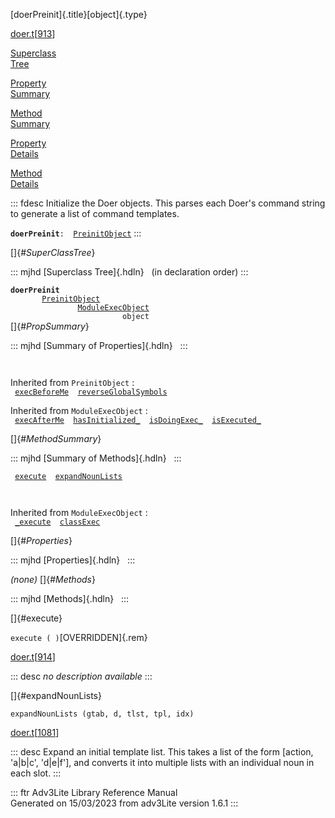 [doerPreinit]{.title}[object]{.type}

[doer.t](../file/doer.t.html)\[[913](../source/doer.t.html#913)\]

[Superclass\
Tree](#_SuperClassTree_)

[Property\
Summary](#_PropSummary_)

[Method\
Summary](#_MethodSummary_)

[Property\
Details](#_Properties_)

[Method\
Details](#_Methods_)

::: fdesc
Initialize the Doer objects. This parses each Doer\'s command string to
generate a list of command templates.

**`doerPreinit`**` :   `[`PreinitObject`](../object/PreinitObject.html)
:::

[]{#_SuperClassTree_}

::: mjhd
[Superclass Tree]{.hdln}   (in declaration order)
:::

**`doerPreinit`**\
`         `[`PreinitObject`](../object/PreinitObject.html)\
`                 `[`ModuleExecObject`](../object/ModuleExecObject.html)\
`                         object`\
[]{#_PropSummary_}

::: mjhd
[Summary of Properties]{.hdln}  
:::

` `

Inherited from `PreinitObject` :\
` `[`execBeforeMe`](../object/PreinitObject.html#execBeforeMe)`  `[`reverseGlobalSymbols`](../object/PreinitObject.html#reverseGlobalSymbols)`  `

Inherited from `ModuleExecObject` :\
` `[`execAfterMe`](../object/ModuleExecObject.html#execAfterMe)`  `[`hasInitialized_`](../object/ModuleExecObject.html#hasInitialized_)`  `[`isDoingExec_`](../object/ModuleExecObject.html#isDoingExec_)`  `[`isExecuted_`](../object/ModuleExecObject.html#isExecuted_)`  `

[]{#_MethodSummary_}

::: mjhd
[Summary of Methods]{.hdln}  
:::

` `[`execute`](#execute)`  `[`expandNounLists`](#expandNounLists)`  `

` `

Inherited from `ModuleExecObject` :\
` `[`_execute`](../object/ModuleExecObject.html#_execute)`  `[`classExec`](../object/ModuleExecObject.html#classExec)`  `

[]{#_Properties_}

::: mjhd
[Properties]{.hdln}  
:::

*(none)* []{#_Methods_}

::: mjhd
[Methods]{.hdln}  
:::

[]{#execute}

`execute ( )`[OVERRIDDEN]{.rem}

[doer.t](../file/doer.t.html)\[[914](../source/doer.t.html#914)\]

::: desc
*no description available*
:::

[]{#expandNounLists}

`expandNounLists (gtab, d, tlst, tpl, idx)`

[doer.t](../file/doer.t.html)\[[1081](../source/doer.t.html#1081)\]

::: desc
Expand an initial template list. This takes a list of the form \[action,
\'a\|b\|c\', \'d\|e\|f\'\], and converts it into multiple lists with an
individual noun in each slot.
:::

::: ftr
Adv3Lite Library Reference Manual\
Generated on 15/03/2023 from adv3Lite version 1.6.1
:::

